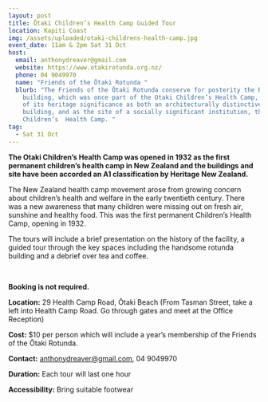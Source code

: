 ```yaml
---
layout: post
title: Ōtaki Children’s Health Camp Guided Tour
location: Kapiti Coast
img: /assets/uploaded/otaki-childrens-health-camp.jpg
event_date: 11am & 2pm Sat 31 Oct
host:
  email: anthonydreaver@gmail.com
  website: https://www.otakirotunda.org.nz/
  phone: 04 9049970
  name: "Friends of the Ōtaki Rotunda "
  blurb: "The Friends of the Ōtaki Rotunda conserve for posterity the Rotunda
    building, which was once part of the Otaki Children’s Health Camp, because
    of its heritage significance as both an architecturally distinctive
    building, and as the site of a socially significant institution, the Otaki
    Children’s  Health Camp. "
tag:
  - Sat 31 Oct
---
```

**The Otaki Children’s Health Camp was opened in 1932 as the first permanent children’s health camp in New Zealand and the buildings and site have been accorded an A1 classification by Heritage New Zealand.** 

The New Zealand health camp movement arose from growing concern about children’s health and welfare in the early twentieth century. There was a new awareness that many children were missing out on fresh air, sunshine and healthy food. This was the first permanent Children’s Health Camp, opening in 1932.

The tours will include a brief presentation on the history of the facility, a guided tour through the key spaces including the handsome rotunda building and a debrief over tea and coffee.

<br>

**Booking is not required.** 

**Location:** 29 Health Camp Road, Ōtaki Beach (From Tasman Street, take a left into Health Camp Road.  Go through gates and meet at the Office Reception)

**Cost:** $10 per person which will include a year’s membership of the Friends of the Ōtaki Rotunda.

**Contact:** anthonydreaver@gmail.com, 04 9049970

**Duration:** Each tour will last one hour

**Accessibility:** Bring suitable footwear